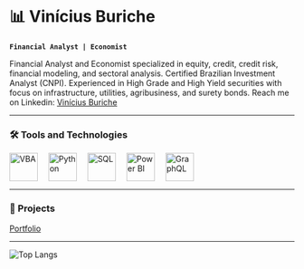 # 📊 Vinícius Buriche

**`Financial Analyst | Economist`**

Financial Analyst and Economist specialized in equity, credit, credit risk, financial modeling, and sectoral analysis. Certified Brazilian Investment Analyst (CNPI). Experienced in High Grade and High Yield securities with focus on infrastructure, utilities, agribusiness, and surety bonds. Reach me on Linkedin: [Vinícius Buriche](linkedin.com/vinicius-buriche/)

---

### 🛠️ Tools and Technologies
<p>
  <img alt="VBA" title="Visual Basic" width="50px" style="vertical-align: middle; margin-right: 15px;" src="https://cdn.jsdelivr.net/gh/devicons/devicon@latest/icons/visualbasic/visualbasic-original.svg" /> 
  <img alt="Python" title="Python" width="50px" style="vertical-align: middle; margin-right: 15px;" src="https://cdn.jsdelivr.net/gh/devicons/devicon@latest/icons/python/python-original.svg" />
  <img alt="SQL" title="SQL" width="50px" style="vertical-align: middle; margin-right: 15px;" src="https://cdn.jsdelivr.net/gh/devicons/devicon@latest/icons/mysql/mysql-original.svg" />
  <img alt="Power BI" title="Power BI" width="50px" style="vertical-align: middle; margin-right: 15px;" src="https://img.icons8.com/color/48/000000/power-bi.png" />
  <img alt="GraphQL" title="GraphQL" width="50px" style="vertical-align: middle; margin-right: 15px;" src="https://cdn.jsdelivr.net/gh/devicons/devicon@latest/icons/graphql/graphql-plain.svg" />

</p>

---

### 🔗 Projects

[Portfolio](https://github.com/viniciusburiche/viniciusburiche)

---

![Top Langs](https://github-readme-stats.vercel.app/api/top-langs/?username=viniciusburiche&layout=compact&theme=tokyonight)
